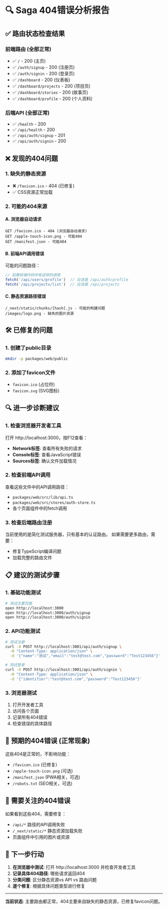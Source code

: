 # 🔍 Saga 404错误分析报告

## ✅ 路由状态检查结果

### 前端路由 (全部正常)
- ✅ `/` - 200 (主页)
- ✅ `/auth/signup` - 200 (注册页)
- ✅ `/auth/signin` - 200 (登录页)
- ✅ `/dashboard` - 200 (仪表板)
- ✅ `/dashboard/projects` - 200 (项目页)
- ✅ `/dashboard/stories` - 200 (故事页)
- ✅ `/dashboard/profile` - 200 (个人资料)

### 后端API (全部正常)
- ✅ `/health` - 200
- ✅ `/api/health` - 200
- ✅ `/api/auth/signup` - 201
- ✅ `/api/auth/signin` - 200

## ❌ 发现的404问题

### 1. 缺失的静态资源
- ❌ `/favicon.ico` - 404 (已修复)
- ✅ CSS资源正常加载

### 2. 可能的404来源

#### A. 浏览器自动请求
```
GET /favicon.ico - 404 (浏览器自动请求)
GET /apple-touch-icon.png - 可能404
GET /manifest.json - 可能404
```

#### B. 前端API调用错误
可能的问题路径：
```javascript
// 如果前端代码中有这样的调用
fetch('/api/users/profile')  // 应该是 /api/auth/profile
fetch('/api/projects/list')  // 应该是 /api/projects
```

#### C. 静态资源路径错误
```
/_next/static/chunks/[hash].js - 可能的构建问题
/images/logo.png - 缺失的图片资源
```

## 🛠️ 已修复的问题

### 1. 创建了public目录
```bash
mkdir -p packages/web/public
```

### 2. 添加了favicon文件
- `favicon.ico` (占位符)
- `favicon.svg` (SVG图标)

## 🔍 进一步诊断建议

### 1. 检查浏览器开发者工具
打开 http://localhost:3000，按F12查看：
- **Network标签**: 查看所有失败的请求
- **Console标签**: 查看JavaScript错误
- **Sources标签**: 确认文件加载情况

### 2. 检查前端API调用
查看这些文件中的API调用路径：
- `packages/web/src/lib/api.ts`
- `packages/web/src/stores/auth-store.ts`
- 各个页面组件中的fetch调用

### 3. 检查后端路由注册
当前使用的是简化测试服务器，只有基本的认证路由。
如果需要更多路由，需要：
- 修复TypeScript编译问题
- 加载完整的路由文件

## 📋 建议的测试步骤

### 1. 基础功能测试
```bash
# 测试主要页面
open http://localhost:3000
open http://localhost:3000/auth/signup
open http://localhost:3000/auth/signin
```

### 2. API功能测试
```bash
# 测试注册
curl -X POST http://localhost:3001/api/auth/signup \
  -H "Content-Type: application/json" \
  -d '{"name":"测试","email":"test@test.com","password":"Test123456"}'

# 测试登录
curl -X POST http://localhost:3001/api/auth/signin \
  -H "Content-Type: application/json" \
  -d '{"identifier":"test@test.com","password":"Test123456"}'
```

### 3. 浏览器测试
1. 打开开发者工具
2. 访问各个页面
3. 记录所有404错误
4. 检查错误的具体路径

## 🎯 预期的404错误 (正常现象)

这些404是正常的，不影响功能：
- `/favicon.ico` (已修复)
- `/apple-touch-icon.png` (可选)
- `/manifest.json` (PWA相关，可选)
- `/robots.txt` (SEO相关，可选)

## 🚨 需要关注的404错误

如果看到这些404，需要修复：
- `/api/*` 路径的API调用失败
- `/_next/static/*` 静态资源加载失败
- 页面组件中引用的图片或资源

## 📝 下一步行动

1. **在浏览器中测试**: 打开 http://localhost:3000 并检查开发者工具
2. **记录具体404路径**: 哪些请求返回404
3. **分类问题**: 区分静态资源vs API vs 路由问题
4. **逐个修复**: 根据具体问题类型进行修复

---

**当前状态**: 主要路由都正常，404主要来自缺失的静态资源，已修复favicon问题。